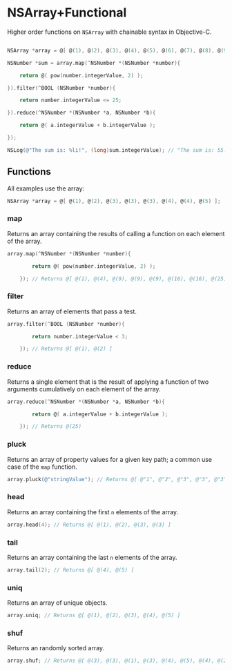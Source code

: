 # NSArray+Functional

Higher order functions on `NSArray` with chainable syntax in Objective-C.

```Objective-C

NSArray *array = @[ @(1), @(2), @(3), @(4), @(5), @(6), @(7), @(8), @(9), @(10) ];

NSNumber *sum = array.map(^NSNumber *(NSNumber *number){

    return @( pow(number.integerValue, 2) );

}).filter(^BOOL (NSNumber *number){

    return number.integerValue <= 25;

}).reduce(^NSNumber *(NSNumber *a, NSNumber *b){

    return @( a.integerValue + b.integerValue );

});

NSLog(@"The sum is: %li!", (long)sum.integerValue); // "The sum is: 55!"
```
## Functions

All examples use the array:
```Objective-C
NSArray *array = @[ @(1), @(2), @(3), @(3), @(3), @(4), @(4), @(5) ];
```

### map
Returns an array containing the results of calling a function on each element of the array.
```Objective-C
array.map(^NSNumber *(NSNumber *number){

        return @( pow(number.integerValue, 2) );

    }); // Returns @[ @(1), @(4), @(9), @(9), @(9), @(16), @(16), @(25) ]
```
### filter
Returns an array of elements that pass a test.
```Objective-C
array.filter(^BOOL (NSNumber *number){

        return number.integerValue < 3;

    }); // Returns @[ @(1), @(2) ]
```
### reduce
Returns a single element that is the result of applying a function of two arguments cumulatively on each element of the array.
```Objective-C
array.reduce(^NSNumber *(NSNumber *a, NSNumber *b){

        return @( a.integerValue + b.integerValue );

    }); // Returns @(25)
```
### pluck
Returns an array of property values for a given key path; a common use case of the `map` function.
```Objective-C
array.pluck(@"stringValue"); // Returns @[ @"1", @"2", @"3", @"3", @"3", @"4", @"4", @"5" ]
```
### head
Returns an array containing the first `n` elements of the array.
```Objective-C
array.head(4); // Returns @[ @(1), @(2), @(3), @(3) ]
```
### tail
Returns an array containing the last `n` elements of the array.
```Objective-C
array.tail(2); // Returns @[ @(4), @(5) ]
```
### uniq
Returns an array of unique objects.
```Objective-C
array.uniq; // Returns @[ @(1), @(2), @(3), @(4), @(5) ]
```
### shuf
Returns an randomly sorted array.
```Objective-C
array.shuf; // Returns @[ @(3), @(3), @(1), @(3), @(4), @(5), @(4), @(2) ] (or any other random order)
```
